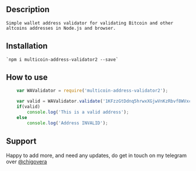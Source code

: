 ## Description
    Simple wallet address validator for validating Bitcoin and other altcoins addresses in Node.js and browser.
    
## Installation
    `npm i multicoin-address-validator2 --save`

## How to use

```js
    var WAValidator = require('multicoin-address-validator2');

    var valid = WAValidator.validate('1KFzzGtDdnq5hrwxXGjwVnKzRbvf8WVxck', 'BTC');
    if(valid)
        console.log('This is a valid address');
    else
        console.log('Address INVALID');

```

## Support

Happy to add more, and need any updates, do get in touch on my telegram over [@chigovera](https://t.me/chigovera)
